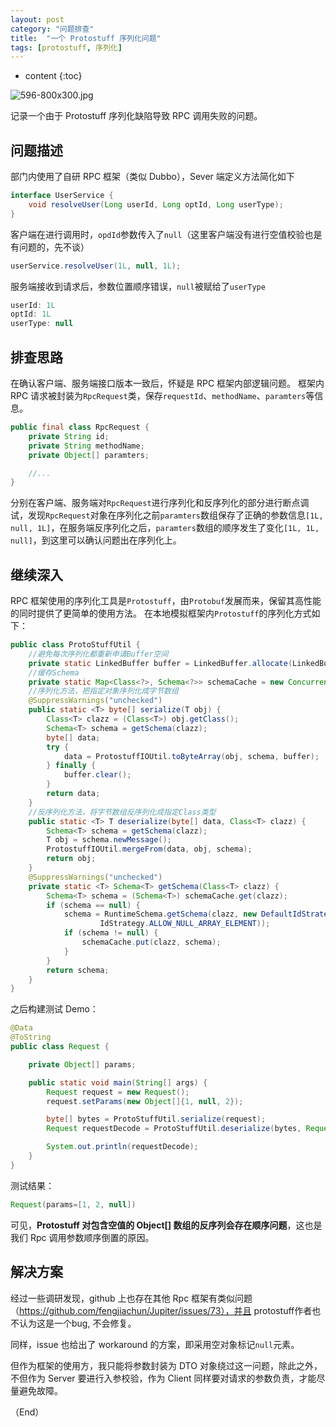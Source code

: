 ```yaml
---
layout: post
category: "问题排查"
title:  "一个 Protostuff 序列化问题"
tags: [protostuff, 序列化]
---
```


* content
{:toc}

![596-800x300.jpg](https://i.loli.net/2019/09/27/edshNbA8Vn3aKOq.jpg)

记录一个由于 Protostuff 序列化缺陷导致 RPC 调用失败的问题。





## 问题描述
部门内使用了自研 RPC 框架（类似 Dubbo），Sever 端定义方法简化如下
```java
interface UserService {
    void resolveUser(Long userId, Long optId, Long userType);
}
```
客户端在进行调用时，`opdId`参数传入了`null`（这里客户端没有进行空值校验也是有问题的，先不谈）
```java
userService.resolveUser(1L, null, 1L);
```
服务端接收到请求后，参数位置顺序错误，`null`被赋给了`userType`
```java
userId: 1L
optId: 1L
userType: null
```

## 排查思路
在确认客户端、服务端接口版本一致后，怀疑是 RPC 框架内部逻辑问题。
框架内 RPC 请求被封装为`RpcRequest`类，保存`requestId`、`methodName`、`paramters`等信息。
```java
public final class RpcRequest {
    private String id;
    private String methodName;
    private Object[] paramters;

    //...
}
```
分别在客户端、服务端对`RpcRequest`进行序列化和反序列化的部分进行断点调试，发现`RpcRequest`对象在序列化之前`paramters`数组保存了正确的参数信息`[1L, null, 1L]`，在服务端反序列化之后，`paramters`数组的顺序发生了变化`[1L, 1L, null]`，到这里可以确认问题出在序列化上。

## 继续深入
RPC 框架使用的序列化工具是`Protostuff`，由`Protobuf`发展而来，保留其高性能的同时提供了更简单的使用方法。
在本地模拟框架内`Protostuff`的序列化方式如下：
```java
public class ProtoStuffUtil {
    //避免每次序列化都重新申请Buffer空间
    private static LinkedBuffer buffer = LinkedBuffer.allocate(LinkedBuffer.DEFAULT_BUFFER_SIZE);
    //缓存Schema
    private static Map<Class<?>, Schema<?>> schemaCache = new ConcurrentHashMap<Class<?>, Schema<?>>();
    //序列化方法，把指定对象序列化成字节数组
    @SuppressWarnings("unchecked")
    public static <T> byte[] serialize(T obj) {
        Class<T> clazz = (Class<T>) obj.getClass();
        Schema<T> schema = getSchema(clazz);
        byte[] data;
        try {
            data = ProtostuffIOUtil.toByteArray(obj, schema, buffer);
        } finally {
            buffer.clear();
        }
        return data;
    }
    //反序列化方法，将字节数组反序列化成指定Class类型
    public static <T> T deserialize(byte[] data, Class<T> clazz) {
        Schema<T> schema = getSchema(clazz);
        T obj = schema.newMessage();
        ProtostuffIOUtil.mergeFrom(data, obj, schema);
        return obj;
    }
    @SuppressWarnings("unchecked")
    private static <T> Schema<T> getSchema(Class<T> clazz) {
        Schema<T> schema = (Schema<T>) schemaCache.get(clazz);
        if (schema == null) {
            schema = RuntimeSchema.getSchema(clazz, new DefaultIdStrategy(IdStrategy.DEFAULT_FLAGS |
                    IdStrategy.ALLOW_NULL_ARRAY_ELEMENT));
            if (schema != null) {
                schemaCache.put(clazz, schema);
            }
        }
        return schema;
    }
}
```
之后构建测试 Demo：
```java
@Data
@ToString
public class Request {

    private Object[] params;

    public static void main(String[] args) {
        Request request = new Request();
        request.setParams(new Object[]{1, null, 2});

        byte[] bytes = ProtoStuffUtil.serialize(request);
        Request requestDecode = ProtoStuffUtil.deserialize(bytes, Request.class);

        System.out.println(requestDecode);
    }
}
```
测试结果：
```java
Request(params=[1, 2, null])
```
可见，**Protostuff 对包含空值的 Object[] 数组的反序列会存在顺序问题**，这也是我们 Rpc 调用参数顺序倒置的原因。

## 解决方案
经过一些调研发现，github 上也存在其他 Rpc 框架有类似问题（https://github.com/fengjiachun/Jupiter/issues/73），并且 protostuff作者也不认为这是一个bug, 不会修复。

同样，issue 也给出了 workaround 的方案，即采用空对象标记`null`元素。

但作为框架的使用方，我只能将参数封装为 DTO 对象绕过这一问题，除此之外，不但作为 Server 要进行入参校验，作为 Client 同样要对请求的参数负责，才能尽量避免故障。

（End）
